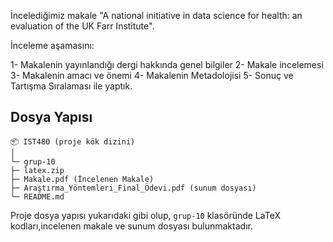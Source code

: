 İncelediğimiz makale "A national initiative in data science for health: an evaluation of the UK Farr
Institute".

İnceleme aşamasını:

1- Makalenin yayınlandığı dergi hakkında genel bilgiler
2- Makale incelemesi
3- Makalenin amacı ve önemi
4- Makalenin Metadolojisi
5- Sonuç ve Tartışma
Sıralaması ile yaptık. 

## Dosya Yapısı
```
📦 IST480 (proje kök dizini)
│
└─ grup-10
├─ latex.zip
├─ Makale.pdf (İncelenen Makale)
├─ Araştırma_Yöntemleri_Final_Ödevi.pdf (sunum dosyası)
└─ README.md
```
Proje dosya yapısı yukarıdaki gibi olup, `grup-10` klasöründe LaTeX kodları,incelenen makale ve sunum dosyası bulunmaktadır.
